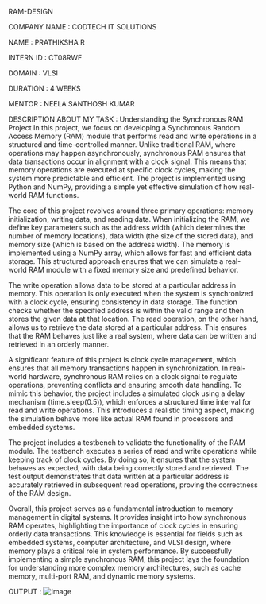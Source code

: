  RAM-DESIGN

 COMPANY NAME : CODTECH IT SOLUTIONS

 NAME : PRATHIKSHA R

 INTERN ID : CT08RWF

 DOMAIN : VLSI

DURATION : 4 WEEKS

MENTOR : NEELA SANTHOSH KUMAR

DESCRIPTION ABOUT MY TASK : Understanding the Synchronous RAM Project
In this project, we focus on developing a Synchronous Random Access Memory (RAM) module that performs read and write operations in a structured and time-controlled manner. Unlike traditional RAM, where operations may happen asynchronously, synchronous RAM ensures that data transactions occur in alignment with a clock signal. This means that memory operations are executed at specific clock cycles, making the system more predictable and efficient. The project is implemented using Python and NumPy, providing a simple yet effective simulation of how real-world RAM functions.

The core of this project revolves around three primary operations: memory initialization, writing data, and reading data. When initializing the RAM, we define key parameters such as the address width (which determines the number of memory locations), data width (the size of the stored data), and memory size (which is based on the address width). The memory is implemented using a NumPy array, which allows for fast and efficient data storage. This structured approach ensures that we can simulate a real-world RAM module with a fixed memory size and predefined behavior.

The write operation allows data to be stored at a particular address in memory. This operation is only executed when the system is synchronized with a clock cycle, ensuring consistency in data storage. The function checks whether the specified address is within the valid range and then stores the given data at that location. The read operation, on the other hand, allows us to retrieve the data stored at a particular address. This ensures that the RAM behaves just like a real system, where data can be written and retrieved in an orderly manner.

A significant feature of this project is clock cycle management, which ensures that all memory transactions happen in synchronization. In real-world hardware, synchronous RAM relies on a clock signal to regulate operations, preventing conflicts and ensuring smooth data handling. To mimic this behavior, the project includes a simulated clock using a delay mechanism (time.sleep(0.5)), which enforces a structured time interval for read and write operations. This introduces a realistic timing aspect, making the simulation behave more like actual RAM found in processors and embedded systems.

The project includes a testbench to validate the functionality of the RAM module. The testbench executes a series of read and write operations while keeping track of clock cycles. By doing so, it ensures that the system behaves as expected, with data being correctly stored and retrieved. The test output demonstrates that data written at a particular address is accurately retrieved in subsequent read operations, proving the correctness of the RAM design.

Overall, this project serves as a fundamental introduction to memory management in digital systems. It provides insight into how synchronous RAM operates, highlighting the importance of clock cycles in ensuring orderly data transactions. This knowledge is essential for fields such as embedded systems, computer architecture, and VLSI design, where memory plays a critical role in system performance. By successfully implementing a simple synchronous RAM, this project lays the foundation for understanding more complex memory architectures, such as cache memory, multi-port RAM, and dynamic memory systems.

OUTPUT : ![Image](https://github.com/user-attachments/assets/b40ac48c-5544-431a-8e81-5f87b9e978cf)









 
